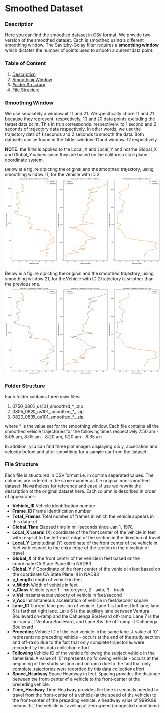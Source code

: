 # Smoothed Dataset

### Description
Here you can find the smoothed dataset in CSV format. We provide two version of the smoothed dataset. Each is smoothed using a different smoothing window. The Savitzky-Golay filter requires a **smoothing window** which dictates the number of points used to smooth a current data point. 

### Table of Content

1. [Description](#Description)
2. [Smoothing Window](#File-Structure)
3. [Folder Structure](#Folder-Structure)
4. [File Structure](#Smoothing-Window)

### Smoothing Window
We use separately a window of 11 and 21. We specifically chose 11 and 21 because they represent, respectively, 10 and 20 data points excluding the target data point. This in trun corresponds, respectively, to 1 second and 2 seconds of trajectory data respectively. In other words, we use the trajectory data of 1 seconds and 2 seconds to smooth the data. Both datasets can be found in the folder window-11 and window-12 respectively.

**NOTE.** the filter is applied to the Local_X and Local_Y and not the Global_X and Global_Y values since they are based on the california state plane coordinate system.

Below is a figure dipicting the original and the smoothed trajectory, using smoothing window 11, for the Vehicle with ID 2 
![Drag Racing](x_y_smoothed_11.png)

Below is a figure dipicting the original and the smoothed trajectory, using smoothing window 21, for the Vehicle with ID 2  trajectory is smother than the previous one.
![Drag Racing](x_y_smoothed_21.png)
### Folder Structure
Each folder contains three main files:

1. 0750_0805_us101_smoothed_*_.zip
2. 0805_0820_us101_smoothed_*_.zip
3. 0820_0835_us101_smoothed_*_.zip 

where * is the value set for the smoothing window. Each file contains all the smoothed vehicle trajectories for the following times respectively 7:50 am - 8:05 am, 8:05 am - 8:20 am, 8:20 am - 8:35 am
 
In addition, you can find three plot images displaying x & y, accelration and velocity before and after smoothing for a sample car from the dataset.

### File Structure 

Each file is structured in CSV format i.e. in comma separated values. The columns are ordered in the same manner as the original non-smoothed dataset. Nevertheless for reference and ease of use we rewrite the description of the original dataset here. Each column is described in order of appearance:

* **Vehicle_ID** Vehicle identification number 
* **Frame_ID** Frame Identification number 
* **Total_Frames** Total number of frames in which the vehicle appears in this data set
* **Global_Time** Elapsed time in milliseconds since Jan 1, 1970.
* **Local_X Lateral** (X) coordinate of the front center of the vehicle in feet with respect to the left-most edge of the section in the direction of travel
* **Local_Y** Longitudinal (Y) coordinate of the front center of the vehicle in feet with respect to the entry edge of the section in the direction of travel
* **Global_X** of the front center of the vehicle in feet based on the coordinate CA State Plane III in NAD83
* **Global_Y** Y Coordinate of the front center of the vehicle in feet based on the coordinate CA State Plane III in NAD83
* **v_Length** Length of vehicle in feet
* **v_Width** Width of vehicle in feet
* **v_Class** Vehicle type: 1 - motorcycle, 2 - auto, 3 - truck
* **v_Vel** Instantaneous velocity of vehicle in feet/second
* **v_Acc** Instantaneous acceleration of vehicle in feet/second square
* **Lane_ID** Current lane position of vehicle. Lane 1 is farthest left lane; lane 5 is farthest right lane. Lane 6 is the auxiliary lane between Ventura Boulevard on-ramp and the Cahuenga Boulevard off-ramp. Lane 7 is the on-ramp at Ventura Boulevard, and Lane 8 is the off-ramp at Cahuenga Boulevard
* **Preceding** Vehicle ID of the lead vehicle in the same lane. A value of '0' represents no preceding vehicle - occurs at the end of the study section and off-ramp due to the fact that only complete trajectories were recorded by this data collection effort 
* **Following** Vehicle ID of the vehicle following the subject vehicle in the same lane. A value of '0' represents no following vehicle - occurs at the beginning of the study section and on ramp due to the fact that only complete trajectories were recorded by this data collection effort
* **Space_Headway** Space Headway in feet. Spacing provides the distance between the front-center of a vehicle to the front-center of the preceding vehicle.
* **Time_Headway** Time Headway provides the time in seconds needed to travel from the front-center of a vehicle (at the speed of the vehicle) to the front-center of the preceding vehicle. A headway value of 9999.99 means that the vehicle is traveling at zero speed (congested conditions).

